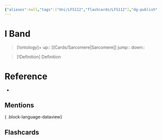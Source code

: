 ```yaml
---
{"aliases":null,"tags":["Uni/LFS112","flashcards/LFS112"],"dg-publish":true,"permalink":"/cards/i-band/","dgPassFrontmatter":true}
---
```


# I Band

> [!ontology]+
> up:: [[Cards/Sarcomere\|Sarcomere]]
> jump:: 
> down:: 

> [!Definition] Definition

# Reference

- 

## Mentions


{ .block-language-dataview}

## Flashcards